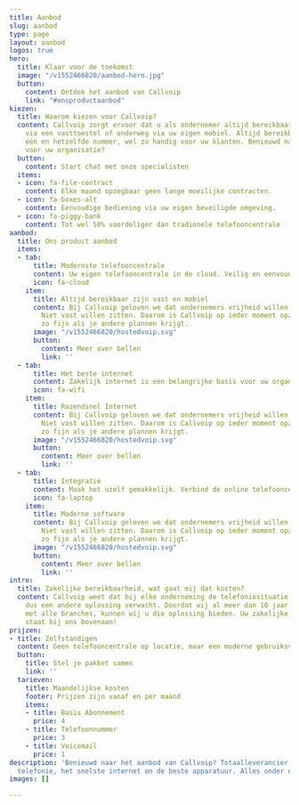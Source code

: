```yaml
---
title: Aanbod
slug: aanbod
type: page
layout: aanbod
logos: true
hero:
  title: Klaar voor de toekomst
  image: "/v1552466820/aanbod-hero.jpg"
  button:
    content: Ontdek het aanbod van Callvoip
    link: "#onsproductaanbod"
kiezen:
  title: Waarom kiezen voor Callvoip?
  content: Callvoip zorgt ervoor dat u als ondernemer altijd bereikbaar bent. Op kantoor
    via een vasttoestel of onderweg via uw eigen mobiel. Altijd bereikbaar zijn via
    één en hetzelfde nummer, wel zo handig voor uw klanten. Benieuwd naar de mogelijkheden
    voor uw organisatie?
  button:
    content: Start chat met onze specialisten
  items:
  - icon: fa-file-contract
    content: Elke maand opzegbaar geen lange moeilijke contracten.
  - icon: fa-boxes-alt
    content: Eenvoudige bediening via uw eigen beveiligde omgeving.
  - icon: fa-piggy-bank
    content: Tot wel 50% voordeliger dan tradionele telefooncentrale
aanbod:
  title: Ons product aanbod
  items:
  - tab:
      title: Modernste telefooncentrale
      content: Uw eigen telefooncentrale in de cloud. Veilig en eenvoudig te bedienen.
      icon: fa-cloud
    item:
      title: Altijd bereikbaar zijn vast en mobiel
      content: Bij Callvoip geloven we dat ondernemers vrijheid willen om te ondernemen.
        Niet vast willen zitten. Daarom is Callvoip op ieder moment opzegbaar. Wel
        zo fijn als je andere plannen krijgt.
      image: "/v1552466820/hostedvoip.svg"
      button:
        content: Meer over bellen
        link: ''
  - tab:
      title: Het beste internet
      content: Zakelijk internet is een belangrijke basis voor uw organisatie.
      icon: fa-wifi
    item:
      title: Razendsnel Internet
      content: Bij Callvoip geloven we dat ondernemers vrijheid willen om te ondernemen.
        Niet vast willen zitten. Daarom is Callvoip op ieder moment opzegbaar. Wel
        zo fijn als je andere plannen krijgt.
      image: "/v1552466820/hostedvoip.svg"
      button:
        content: Meer over bellen
        link: ''
  - tab:
      title: Integratie
      content: Maak het uzelf gemakkelijk. Verbind de online telefooncentrale met...
      icon: fa-laptop
    item:
      title: Moderne software
      content: Bij Callvoip geloven we dat ondernemers vrijheid willen om te ondernemen.
        Niet vast willen zitten. Daarom is Callvoip op ieder moment opzegbaar. Wel
        zo fijn als je andere plannen krijgt.
      image: "/v1552466820/hostedvoip.svg"
      button:
        content: Meer over bellen
        link: ''
intro:
  title: Zakelijke bereikbaarheid, wat gaat mij dat kosten?
  content: Callvoip weet dat bij elke onderneming de telefoniesituatie anders is en
    dus een andere oplossing verwacht. Doordat wij al meer dan 10 jaar ervaring hebben
    met alle branches, kunnen wij u die oplossing bieden. Uw zakelijke bereikbaarheid
    staat bij ons bovenaan!
prijzen:
- title: Zelfstandigen
  content: Geen telefooncentrale op locatie, maar een moderne gebruiksvriendelijk.
  button:
    title: Stel je pakket samen
    link: ''
  tarieven:
    title: Maandelijkse kosten
    footer: Prijzen zijn vanaf en per maand
    items:
    - title: Basis Abonnement
      price: 4
    - title: Telefoonnummer
      price: 3
    - title: Voicemail
      price: 1
description: 'Benieuwd naar het aanbod van Callvoip? Totaalleverancier: de modernste
  telefonie, het snelste internet en de beste apparatuur. Alles onder één dak.'
images: []

---
```

